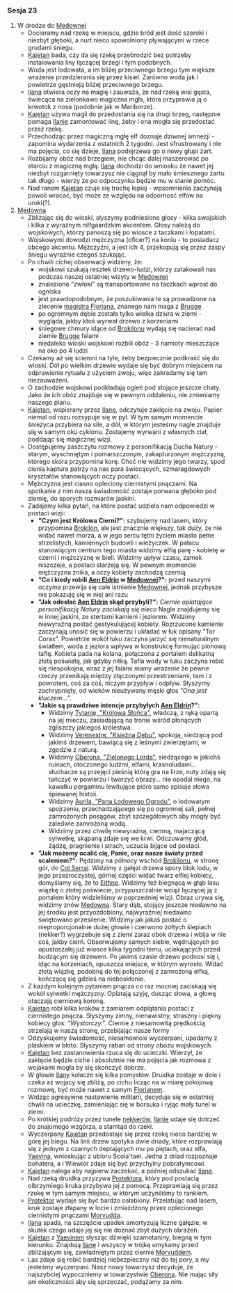 ### Sesja 23
1. W drodze do [Medownej](#l_medowna)
    * Docieramy nad rzekę w miejscu, gdzie bród jest dość szeroki i niezbyt głęboki, a nurt nieco spowolniony pływającymi w rzece grudami śniegu.
    * [Kajetan](#g_kajetan) bada, czy da się rzekę przebrodzić bez potrzeby instalowania liny łączącej brzegi i tym podobnych. 
    * Woda jest lodowata, a im bliżej przeciwnego brzegu tym większe wrażenie przedzierania się przez kisiel. Zarówno woda jak i powietrze gęstnieją bliżej przeciwnego brzegu.
    * [Ilana](#g_ilana) otwiera oczy na magię i zauważa, że nad rzeką wisi gęsta, świecąca na zielonkawo magiczna mgła, która przyprawia ją o krwotok z nosa (podobnie jak w Mariborze).
    * [Kajetan](#g_kajetan) używa magii do przedostania się na drugi brzeg, następnie pomaga [Ilanie](#g_ilana) zamontować linę, żeby i ona mogła się przedostać przez rzekę. 
    * Przechodząc przez magiczną mgłę elf doznaje dziwnej amnezji - zapomina wydarzenia z ostatnich 2 tygodni. Jest sfrustrowany i nie ma pojęcia, co się dzieje, [Ilana](#g_ilana) podejrzewa go o nowy głupi żart.
    * Rozbijamy obóz nad brzegiem, nie chcąc dalej maszerować po starciu z magiczną mgłą. [Ilana](#g_ilana) dochodzi do wniosku że nawet jej niezbyt rozgarnięty towarzysz nie ciągnął by mało śmiesznego żartu tak długo - wierzy że po odpoczynku będzie mu w stanie pomóc.
    * Nad ranem [Kajetan](#g_kajetan) czuje się trochę lepiej - wpsomnienia zaczynają powoli wracać, być może ze względu na odporność elfów na uroki(?).
2. [Medowna](#l_medowna)
    * Zbliżając się do wioski, słyszymy podniesione głosy - kilka swojskich i kilka z wyraźnym nilfgaardzkim akcentem. Głosy należą do wojskowych, którzy panoszą się po wiosce z taczkami i łopatami.
    * Wojskowymi dowodzi mężczyzna (oficer?) na koniu - to posiadacz obcego akcentu. Mężczyźni, a jest ich 4, przekopują się przez zaspy śniegu wyraźnie czegoś szukając.
    * Po chwili cichej obserwacji widzimy, że: 
        * wojskowi szukają resztek drzewo-ludzi, którzy zatakowali nas podczas naszej ostatniej wizyty w [Medownej](#l_medowna)
        * znalezione "zwłoki" są transportowane na taczkach wprost do ogniska
        * jest prawdopodobnym, że poszukiwania te są prowadzone na zlecenie [magistra Floriana](#p_florian_z_vicovaro), znanego nam maga z [Brugge](#l_brugge)
        * po ogromnym dębie została tylko wielka dziura w ziemi - wygląda, jakby ktoś wyrwał drzewo z korzeniami
        * śniegowe chmury idące od [Brokilonu](#l_brokilon) wydają się nacierać nad ziemie [Brugge](#l_brugge) falami
        * niedaleko wioski wojskowi rozbili obóz - 3 namioty mieszczące na oko po 4 ludzi
    * Czekamy aż się ściemni na tyle, żeby bezpiecznie podkraść się do wioski. Dół po wielkim drzewie wydaje się być dobrym miejscem na odprawienie rytuału z użyciem zwoju, więc zakradamy się tam niezauważeni.
    * O zachodzie wojskowi podkładają ogień pod stojące jeszcze chaty. Jako że ich obóz znajduje się w pewnym oddaleniu, nie zmieniamy naszego planu.
    * [Kajetan](#g_kajetan), wspierany przez [Ilanę](#g_ilana), odczytuje zaklęcie na zwoju. Papier niemal od razu rozsypuje się w pył. W tym samym momencie śnieżyca przybiera na sile, a dół, w którym jesteśmy nagle znajduje się w samym oku cyklonu. Zostajemy wyrwani z własnych ciał, poddając się magicznej wizji.
    * Dostępujemy zaszczytu rozmowy z personifikacją Ducha Natury - starym, wyschniętym i pomarszczonym, zakapturzonym mężczyzną, którego skóra przypomina korę. Choć nie widzimy jego twarzy, spod cienia kaptura patrzy na nas para świecących, szmaragdowych kryształów stanowiących oczy postaci.
    * Mężczyzna jest ciasno opleciony ciernistymi pnączami. Na spotkanie z nim nasza świadomość zostaje porwana głęboko pod ziemię, do sporych rozmiarów jaskini.
    * Zadajemy kilka pytań, na które postać udziela nam odpowiedzi w postaci wizji:
        * __"Czym jest Królowa Cierni?":__ szybujemy nad lasem, który przypomina [Brokilon](#l_brokilon), ale jest znacznie większy, tak duży, że nie widać nawet morza, a w jego sercu tętni życiem miasto pełne strzelistych, kamiennych budowli i wieżyczek. W pałacu stanowiącym centrum tego miasta widzimy elfią parę - kobietę w czerni i mężczyznę w bieli. Widzimy upływ czasu, zamek niszczeje, a postaci starzeją się. W pewnym momencie mężczyzna znika, a oczy kobiety zachodzą czernią
        * __"Co i kiedy robili [Aen Eldrin](#r_aen_eldrin) w [Medownej](#l_medowna)?":__ przed naszymi oczyma przewija się całe istnienie [Medownej](#l_medowna), jednak przybysze nie pokazuję się w niej ani razu
        * __"Jak odesłać [Aen Eldrin](#r_aen_eldrin) skąd przybyli?":__ _Ciernie oplatające personifikację Natury zaciskają się nieco_ Nagle znajdujemy się w innej jaskini, ze stertami kamieni i jeziorem. Widzimy niewyraźną postać gestykulującej kobiety. Rozrzucone kamienie zaczynają unosić się w powierzu i układać w łuk opisany "Tor Corax". Powietrze wokół łuku zaczyna jarzyć się nienaturalnym światłem, woda z jeziora wpływa w konstrukcę formując pionową taflę. Kobieta pada na kolana, połączona z portalem delikatną złotą poświatą, jak gdyby nitką. Tafla wody w łuku zaczyna robić się niespokojna, wraz z jej falami mamy wrażenie że pewne rzeczy przenikają między złączonymi przestrzeniami, tam i z powrotem, coś za coś, niczym przypływ i odpływ. Słyszymy zachrypnięty, od wieków nieużywany męski głos _"Ona jest kluczem..."_.
        * __"Jakie są prawdziwe intencje przybyłych [Aen Eldrin](#r_aen_eldrin)?":__
            * Widzimy [Tytanię, "Królową Słońca"](#p_tytania), władczą, z ręką opartą na jej mieczu, zasiadającą na tronie wśród płonących zgliszczy jakiegoś królestwa.
            * Widzimy [Verenestrę, "Księżną Dębu"](#p_verenestra), spokoją, siedzącą pod jakimś drzewem, bawiącą się z leśnymi zwierzętami, w zgodzie z naturą.
            * Widzimy [Oberona, "Zielonego Lorda"](#p_oberon), siedzącego w jakichś ruinach, otoczonego ludźmi, elfami, krasnoludami... słuchacze są przejęci pieśnią którą gra na lirze, nuty zdają się tańczyć w powierzu i tworzyć obrazy... nie opodal niego, na kawałku pergaminu lewitujące pióro samo spisuje słowa śpiewanej histoii.
            * Widzimy [Aurila, "Pana Lodowego Ogrodu"](#p_auril), o lodowatym spojrzeniu, przechadzającego się po ogromnej sali, pełnej zamrożonych posągów, zbyt szczegółowych aby mogły być zaledwie zamrożoną wodą.
            * Widzimy przez chwilę niewyraźną, ciemną, majaczącą sylwetkę, skąpaną zdaje się we krwi. Odczuwamy głód, żądzę, pragnienie i strach, uczucia bijące od postaci.
        * __"Jak możemy ocalić cię, Panie, oraz nasze światy przed scaleniem?":__ Pędzimy na północy wschód [Brokilonu](#l_brokilon), w stronę gór, do [Col Serrai](#l_col_serrai). Widzimy z gałęzi drzewa spory blok lodu, w jego przezroczystej, górnej części widać twarz elfiej kobiety, domyślamy się, że to [Eithne](#p_eithne). Widzimy też biegnącą w głąb lasu wiązkę o złotej poświecie, przypuszczalnie wciąż łączącej ją z portalem który widzieliśmy w poprzedniej wizji. Obraz urywa się, widzimy znów [Medowną](#l_medowna). Stary dąb, stojący jeszcze niedawno na jej środku jest przyozdobiony, najwyraźniej niedawno świętowano przesilenie. Widzimy jak jakaś postać o nieproporcjonalnie dużej głowie i czerwono żółtych ślepiach (nekker?) wygrzebuje się z ziemi zaraz obok drzewa i wbija w nie coś, jakby cierń. Obserwujemy samych siebie, wędrujących po opustoszałej już wiosce kilka tygodni temu, uciekających przed budzącym się drzewem. Po jakimś czasie drzewo podnosi się i, idąc na korzeniach, opuszcza miejsce, w którym wyrosło. Widać złotą wiązkę, podobną do tej połączonej z zamrożoną elfką, kończącą się gdzieś na nieboskłonie.
    * Z każdym kolejnym pytaniem pnącza co raz mocniej zaciskają się wokół sylwetki mężczyzny. Oplatają szyję, dusząc słowa, a głowę otaczają cierniową koroną.
    * [Kajetan](#g_kajetan) robi kilka kroków z zamiarem odplątania postaci z ciernistego pnącza. Słyszymy zimny, nienawistny, straszny i piękny kobiecy głos: _"Wystarczy."_. Ciernie z niesamowitą prędkością strzelają w naszą stronę, przebijając nasze formy
    * Odzyskujemy świadomość, niesamowicie wyczerpani, upadamy z plaskiem w błoto. Słyszymy raban od strony obozu wojskowych. 
    * [Kajetan](#g_kajetan) bez zastanowienia rzuca się do ucieczki. Wierzył, że zaklęcie będzie ciche i absolutnie nie ma pojęcia jak rozmowa z wojakami mogła by się skończyć dobrze. 
    * W głowie [Ilany](#g_ilana) kołacze się kilka pomysłów. Druidka zostaje w dole i czeka aż wojacy się zbliżą, po cichu licząc na w miarę pokojową rozmowę, być może nawet z samym [Florianem](#p_florian_z_vicovaro).
    * Widząc agresywne nastawienie militarii, decyduje się w ostatniej chwili na ucieczkę, zamieniając się w borsuka i ryjąc mały tunel w ziemi. 
    * Po krótkiej podróży przez tunele [nekkerów](#b_nekker), [Ilanie](#g_ilana) udaje się dotrzeć do znajomego wzgórza, a stamtąd do rzeki. 
    * Wyczerpany [Kajetan](#g_kajetan) przedostaje się przez rzekę nieco bardziej w górę jej biegu. Na linii drzew spotyka dwie driady, które rozprawiają się z jednym z czarnych deptających mu po piętach, oraz elfa, [Yaevina](#p_yaevin), wnioskując z ubioru Scoia'tael. Jedna z driad rozpoznaje bohatera, a i Wiewiór zdaje się być przychylny pobratymcowi.
    * [Kajetan](#g_kajetan) nalega aby najpierw zaczekać, a później odszukać [Ilanę](#g_ilana). 
    * Nad rzeką druidka przyzywa [Protektora](#b_bizoktor), który pod postacią olbrzymiego kruka przybywa jej z pomocą. Przeprawiają się przez rzekę w tym samym miejscu, w którym uczyniliśmy to rankiem. 
    * [Protektor](#b_bizoktor) wydaje się być bardzo osłabiony. Przelatując nad lasem, kruk zostaje złapany w locie i zmiażdżony przez oplecionego ciernistymi pnączami [Morvudda](#b_bizoktor). 
    * [Ilana](#g_ilana) spada, na szczęście upadek amortyzują liczne gałęzie, w skutek czego udaje jej się nie doznać zbyt dużych obrażeń.
    * [Kajetan](#g_kajetan) z [Yaevinem](#p_yaevin) słysząc dźwięki szamotaniny, biegną w tym kierunku. Znajdują [Ilanę](#g_ilana) i wszyscy w trójkę umykamy przed zbliżającym się, zawładniętym przez ciernie [Morvuddem](#b_bizoktor).
    * Las zdaje się robić bardziej niebezpieczny niż do tej pory, a my jesteśmy wyczerpani. Nasz nowy towarzysz decyduje, że najszybciej wypoczniemy w towarzystwie [Oberona](#p_oberon). Nie mając siły ani okoliczności aby się sprzeczać, podążamy za nim.
    